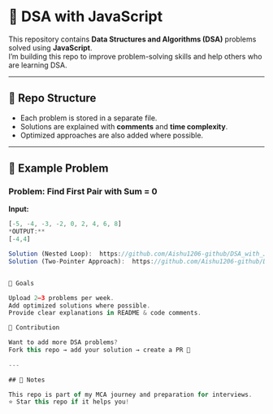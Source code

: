 # 🚀 DSA with JavaScript

This repository contains **Data Structures and Algorithms (DSA)** problems solved using **JavaScript**.  
I’m building this repo to improve problem-solving skills and help others who are learning DSA.

---

## 📂 Repo Structure
- Each problem is stored in a separate file.
- Solutions are explained with **comments** and **time complexity**.
- Optimized approaches are also added where possible.

---

## 📝 Example Problem

### Problem: Find First Pair with Sum = 0
**Input:**  
```js
[-5, -4, -3, -2, 0, 2, 4, 6, 8]
*OUTPUT:**  
[-4,4]

Solution (Nested Loop):  https://github.com/Aishu1206-github/DSA_with_JavaScript/blob/main/SumZero.js
Solution (Two-Pointer Approach):  https://github.com/Aishu1206-github/DSA_with_JavaScript/blob/main/SumZeroNew.js


🎯 Goals

Upload 2–3 problems per week.
Add optimized solutions where possible.
Provide clear explanations in README & code comments.

🤝 Contribution

Want to add more DSA problems?
Fork this repo → add your solution → create a PR 🚀
 
---

## 📌 Notes

This repo is part of my MCA journey and preparation for interviews.
⭐ Star this repo if it helps you!


